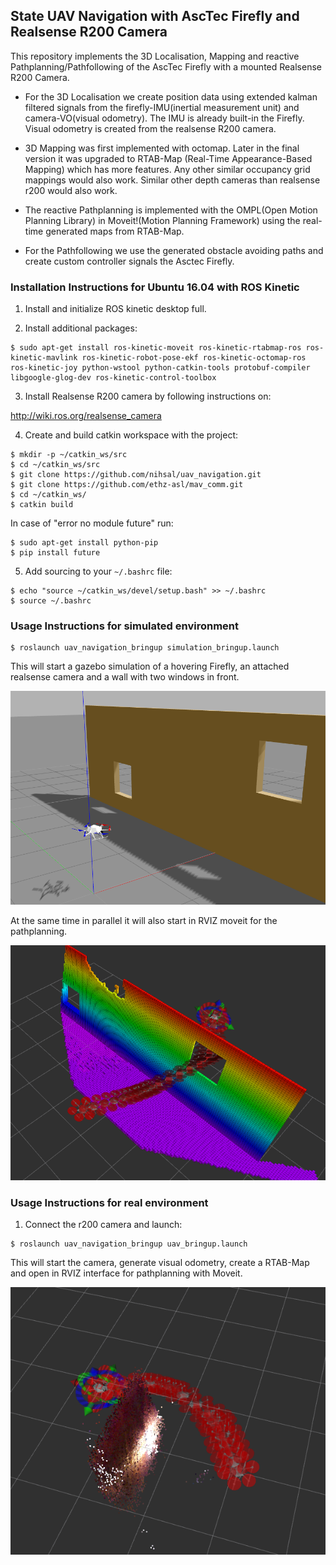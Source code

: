 ## State UAV Navigation with AscTec Firefly and Realsense R200 Camera


This repository implements the 3D Localisation, Mapping and reactive Pathplanning/Pathfollowing of the AscTec Firefly with a mounted Realsense R200 Camera.

- For the 3D Localisation we create position data using extended kalman filtered signals from the firefly-IMU(inertial measurement unit) and camera-VO(visual odometry). The IMU is already built-in the Firefly. Visual odometry is created from the realsense R200 camera.

- 3D Mapping was first implemented with octomap. Later in the final version it was upgraded to RTAB-Map (Real-Time Appearance-Based Mapping) which has more features. Any other similar occupancy grid mappings would also work. Similar other depth cameras than realsense r200 would also work.

- The reactive Pathplanning is implemented with the OMPL(Open Motion Planning Library) in Moveit!(Motion Planning Framework) using the real-time generated maps from RTAB-Map. 

- For the Pathfollowing we use the generated obstacle avoiding paths and create custom controller signals the Asctec Firefly.



### Installation Instructions for Ubuntu 16.04 with ROS Kinetic


1. Install and initialize ROS kinetic desktop full.

2. Install additional packages:

```
$ sudo apt-get install ros-kinetic-moveit ros-kinetic-rtabmap-ros ros-kinetic-mavlink ros-kinetic-robot-pose-ekf ros-kinetic-octomap-ros ros-kinetic-joy python-wstool python-catkin-tools protobuf-compiler libgoogle-glog-dev ros-kinetic-control-toolbox
```

3. Install Realsense R200 camera by following instructions on:

http://wiki.ros.org/realsense_camera

4. Create and build catkin workspace with the project:

```
$ mkdir -p ~/catkin_ws/src
$ cd ~/catkin_ws/src
$ git clone https://github.com/nihsal/uav_navigation.git
$ git clone https://github.com/ethz-asl/mav_comm.git
$ cd ~/catkin_ws/
$ catkin build
```

In case of "error no module future" run:

```
$ sudo apt-get install python-pip
$ pip install future
```

5. Add sourcing to your `~/.bashrc` file:

```
$ echo "source ~/catkin_ws/devel/setup.bash" >> ~/.bashrc
$ source ~/.bashrc 
```

### Usage Instructions for simulated environment

```
$ roslaunch uav_navigation_bringup simulation_bringup.launch
``` 

This will start a gazebo simulation of a hovering Firefly, an attached realsense camera and a wall with two windows in front. 

![uav_and_obstacle](images/uav_and_obstacle.png)

At the same time in parallel it will also start in RVIZ moveit for the pathplanning. 

![path_in_rviz](images/path_in_rviz_2.png)

### Usage Instructions for real environment

1. Connect the r200 camera and launch:

```
$ roslaunch uav_navigation_bringup uav_bringup.launch 
``` 

This will start the camera, generate visual odometry, create a RTAB-Map and open in RVIZ interface for pathplanning with Moveit.

![realtime](images/realtime.png)

